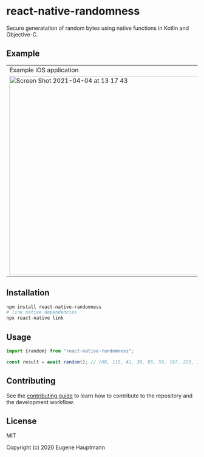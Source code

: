 # react-native-randomness

Secure generatation of random bytes using native functions in Kotlin and Objective-C.

## Example

<table>
<tr>
  <td>Example iOS application</td>
  <td>Example Android application</td>
</tr>
<tr>
  <td>
   <img width="524" alt="Screen Shot 2021-04-04 at 13 17 43" src="https://user-images.githubusercontent.com/1857263/113520483-3d167d00-9548-11eb-9caf-386d6bce6e8b.png">
  </td>
  <td>
   <img width="457" alt="Screen Shot 2021-04-04 at 13 04 14" src="https://user-images.githubusercontent.com/1857263/113520484-3d167d00-9548-11eb-87cc-5313c85260d0.png">
  </td>
</tr>
</table>

## Installation

```sh
npm install react-native-randomness
# link native dependencies
npx react-native link
```

## Usage

```js
import {random} from "react-native-randomness";

const result = await random(); // [68, 115, 41, 36, 85, 55, 167, 223, 122, 48, 124, 211, 162, 50, 7, 25]
```

## Contributing

See the [contributing guide](CONTRIBUTING.md) to learn how to contribute to the repository and the development workflow.

## License

MIT

Copyright (c) 2020 Eugene Hauptmann
